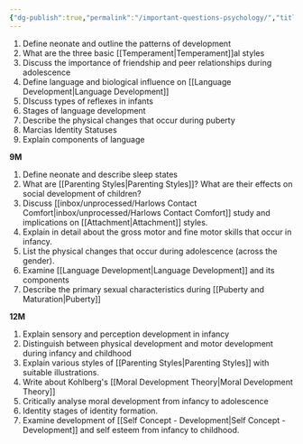 ```yaml
---
{"dg-publish":true,"permalink":"/important-questions-psychology/","title":"Important Questions - Psychology","tags":["psychology","lifespan","study"],"created":"","updated":""}
---
```



1. Define neonate and outline the patterns of development 
2. What are the three basic [[Temperament\|Temperament]]al styles 
3. Discuss the importance of friendship and peer relationships during adolescence 
4. Define language and biological influence on [[Language Development\|Language Development]] 
5. DIscuss types of reflexes in infants
6. Stages of language development 
7. Describe the physical changes that occur during puberty 
8. Marcias Identity Statuses 
9. Explain components of language 

**9M**
1. Define neonate and describe sleep states 
2. What are [[Parenting Styles\|Parenting Styles]]? What are their effects on social development of children?
3. Discuss [[inbox/unprocessed/Harlows Contact Comfort\|inbox/unprocessed/Harlows Contact Comfort]] study and implications on [[Attachment\|Attachment]] styles.
4. Explain in detail about the gross motor and fine motor skills that occur in infancy.
5. List the physical changes that occur during adolescence (across the gender).
6. Examine [[Language Development\|Language Development]] and its components 
7. Describe the primary sexual characteristics during [[Puberty and Maturation\|Puberty]]

**12M**
1. Explain sensory and perception development in infancy 
2. Distinguish between physical development and motor development during infancy and childhood
3. Explain various styles of [[Parenting Styles\|Parenting Styles]] with suitable illustrations. 
4. Write about Kohlberg's [[Moral Development Theory\|Moral Development Theory]] 
5. Critically analyse moral development from infancy to adolescence 
6. Identity stages of identity formation. 
7. Examine development of [[Self Concept - Development\|Self Concept - Development]] and self esteem from infancy to childhood.

